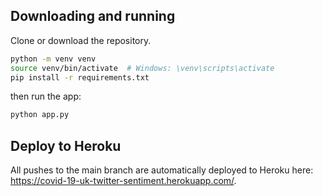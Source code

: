 ## Downloading and running

Clone or download the repository.

```bash
python -m venv venv
source venv/bin/activate  # Windows: \venv\scripts\activate
pip install -r requirements.txt
```

then run the app:
```bash
python app.py
```

## Deploy to Heroku

All pushes to the main branch are automatically deployed to Heroku here: https://covid-19-uk-twitter-sentiment.herokuapp.com/.
